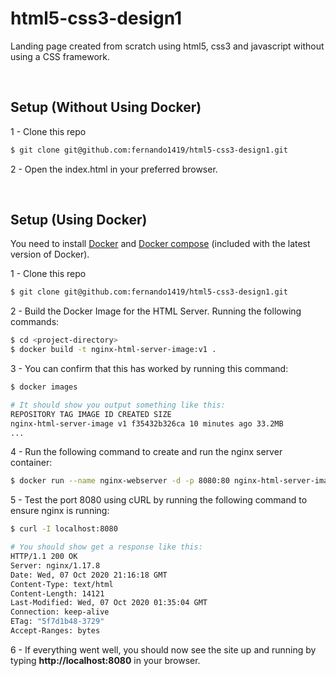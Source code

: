 # html5-css3-design1

Landing page created from scratch using html5, css3 and javascript without using a CSS framework.

</br>

## Setup (Without Using Docker)

1 - Clone this repo

```bash
$ git clone git@github.com:fernando1419/html5-css3-design1.git
```

2 - Open the index.html in your preferred browser.

</br>

## Setup (Using Docker)

You need to install [Docker](https://docs.docker.com/get-docker/) and [Docker compose](https://docs.docker.com/compose/) (included with the latest version of Docker).

1 - Clone this repo

```bash
$ git clone git@github.com:fernando1419/html5-css3-design1.git
```

2 - Build the Docker Image for the HTML Server. Running the following commands:

```bash
$ cd <project-directory>
$ docker build -t nginx-html-server-image:v1 .
```

3 - You can confirm that this has worked by running this command:

```bash
$ docker images

# It should show you output something like this:
REPOSITORY TAG IMAGE ID CREATED SIZE
nginx-html-server-image v1 f35432b326ca 10 minutes ago 33.2MB
...
```

4 - Run the following command to create and run the nginx server container:

```bash
$ docker run --name nginx-webserver -d -p 8080:80 nginx-html-server-image:v1
```

5 - Test the port 8080 using cURL by running the following command to ensure nginx is running:

```bash
$ curl -I localhost:8080

# You should show get a response like this:
HTTP/1.1 200 OK
Server: nginx/1.17.8
Date: Wed, 07 Oct 2020 21:16:18 GMT
Content-Type: text/html
Content-Length: 14121
Last-Modified: Wed, 07 Oct 2020 01:35:04 GMT
Connection: keep-alive
ETag: "5f7d1b48-3729"
Accept-Ranges: bytes
```

6 - If everything went well, you should now see the site up and running by typing **http://localhost:8080** in your browser.
